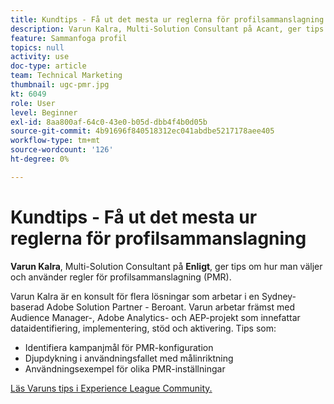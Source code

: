 ```yaml
---
title: Kundtips - Få ut det mesta ur reglerna för profilsammanslagning
description: Varun Kalra, Multi-Solution Consultant på Acant, ger tips om hur man väljer och använder PMR (Profile Merge Rules).
feature: Sammanfoga profil
topics: null
activity: use
doc-type: article
team: Technical Marketing
thumbnail: ugc-pmr.jpg
kt: 6049
role: User
level: Beginner
exl-id: 8aa800af-64c0-43e0-b05d-dbb4f4b0d05b
source-git-commit: 4b91696f840518312ec041abdbe5217178aee405
workflow-type: tm+mt
source-wordcount: '126'
ht-degree: 0%

---
```


# Kundtips - Få ut det mesta ur reglerna för profilsammanslagning

**Varun Kalra**, Multi-Solution Consultant på  **Enligt**, ger tips om hur man väljer och använder regler för profilsammanslagning (PMR).

Varun Kalra är en konsult för flera lösningar som arbetar i en Sydney-baserad Adobe Solution Partner - Beroant. Varun arbetar främst med Audience Manager-, Adobe Analytics- och AEP-projekt som innefattar dataidentifiering, implementering, stöd och aktivering. Tips som:

* Identifiera kampanjmål för PMR-konfiguration
* Djupdykning i användningsfallet med målinriktning
* Användningsexempel för olika PMR-inställningar

[Läs Varuns tips i Experience League Community.](https://experienceleaguecommunities.adobe.com/t5/adobe-audience-manager-blogs/getting-the-most-out-of-profile-merge-rules-tips-tricks-and/ba-p/372248)
